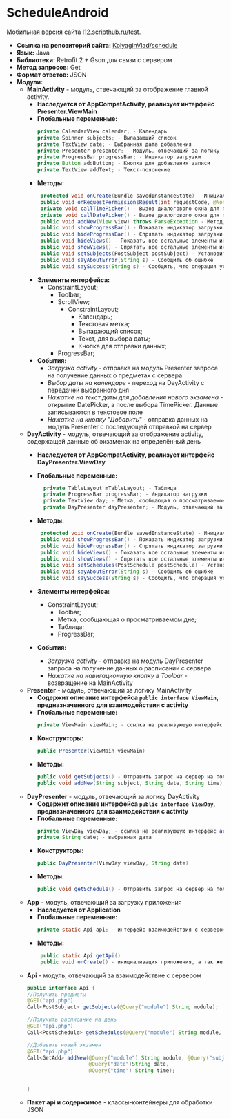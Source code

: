 # ScheduleAndroid
Мобильная версия сайта [l12.scripthub.ru/test](https://l12.scripthub.ru/test/index.php).
* **Ссылка на репозиторий сайта:** [KolyaginVlad/schedule](https://github.com/KolyaginVlad/schedule)
* **Язык:** Java
* **Библиотеки:** Retrofit 2 + Gson для связи с сервером
* **Метод запросов:** Get
* **Формат ответов:** JSON
* **Модули:**
  * **MainActivity** - модуль, отвечающий за отображение главной activity.
    * **Наследуется от AppCompatActivity, реализует интерфейс Presenter.ViewMain**
    * **Глобальные переменные:**
      ```java
      private CalendarView calendar; - Календарь
      private Spinner subjects; - Выпадающий список
      private TextView date; - Выбранная дата добавления
      private Presenter presenter; - Модуль, отвечающий за логику
      private ProgressBar progressBar; - Индикатор загрузки
      private Button addButton; - Кнопка для добавления записи
      private TextView addText; - Текст-пояснение
      ```
    * **Методы:**
      ```java
       protected void onCreate(Bundle savedInstanceState) - Инициализация activity
       public void onRequestPermissionsResult(int requestCode, @NonNull String[] permissions, @NonNull int[] grantResults) - Получение разрешений от пользователя
       private void callTimePicker() - Вызов диалогового окна для получение времени
       private void callDatePicker() - Вызов диалогового окна для получение даты
       public void addNew(View view) throws ParseException - Метод, вызываемый при нажатии addButton
       public void showProgressBar() - Показать индикатор загрузки
       public void hideProgressBar() - Спрятать индикатор загрузки
       public void hideViews() - Показать все остальные элементы интерфейса
       public void showViews() - Спрятать все остальные элементы интерфейса
       public void setSubjects(PostSubject postSubject) - Установить полученные от сервера данные о предметах
       public void sayAboutError(String s) - Сообщить об ошибке
       public void saySuccess(String s) - Сообщить, что операция успешна
      ```
    * **Элементы интерфейса:**
      * ConstraintLayout;
          * Toolbar;
          * ScrollView;
            * ConstraintLayout;
                * Календарь;
                * Текстовая метка;
                * Выпадающий список;
                * Текст, для выбора даты;
                * Кнопка для отправки данных;
          * ProgressBar;
    * **События:**
      * *Загрузка activity* - отправка на модуль Presenter запроса на получение данных о предметах с сервера
      * *Выбор даты на календаре* - переход на DayActivity с передачей выбранного дня
      * *Нажатие на текст даты для добавления нового экзамена* - открытие DatePicker, а после выбора TimePicker. Данные записываются в текстовое поле
      * *Нажатие на кнопку "Добавить"* - отправка данных на модуль Presenter с последующей отправкой на сервер
  * **DayActivity** - модуль, отвечающий за отображение activity, содержащей данные об экзаменах на определённый день
      * **Наследуется от AppCompatActivity, реализует интерфейс DayPresenter.ViewDay**
      * **Глобальные переменные:**
        ```java
          private TableLayout mTableLayout; - Таблица
          private ProgressBar progressBar; - Индикатор загрузки
          private TextView day; - Метка, сообщающая о просматриваемом дне
          private DayPresenter dayPresenter; - Модуль, отвечающий за логику
        ```
          
      * **Методы:**
        ```java
         protected void onCreate(Bundle savedInstanceState) - Инициализация activity
         public void showProgressBar() - Показать индикатор загрузки
         public void hideProgressBar() - Спрятать индикатор загрузки
         public void hideViews() - Показать все остальные элементы интерфейса
         public void showViews() - Спрятать все остальные элементы интерфейса
         public void setSchedules(PostSchedule postSchedule) - Установить полученные от сервера данные о расписании
         public void sayAboutError(String s) - Сообщить об ошибке
         public void saySuccess(String s) - Сообщить, что операция успешна
        ```
      * **Элементы интерфейса:**
        * ConstraintLayout;
            * Toolbar;
            * Метка, сообщающая о просматриваемом дне;
            * Таблица;
            * ProgressBar;
      * **События:**
        * *Загрузка activity* - отправка на модуль DayPresenter запроса на получение данных о расписании с сервера
        * *Нажатие на навигационную кнопку в Toolbar*  - возвращение на MainActivity
  * **Presenter** - модуль, отвечающий за логику MainActivity
    * **Содержит описание интерфейса `public interface ViewMain`, предназначенного для взаимодействия с activity**
    * **Глобальные переменные:**
      ```java
      private ViewMain viewMain; - ссылка на реализующую интерфейс activity (MainActivity)
      ```
    * **Конструкторы:**
      ```java
      public Presenter(ViewMain viewMain)
      ```
    * **Методы:**
      ```java
      public void getSubjects() - Отправить запрос на сервер на получение списка предметов, а также получение этого списка и его отправка в модуль MainActiivity для присваивания данных выпадающему списку
      public void addNew(String subject, String date, String time) - Добавить новый экзамен
      ```
  * **DayPresenter** - модуль, отвечающий за логику DayActivity
    * **Содержит описание интерфейса `public interface ViewDay`, предназначенного для взаимодействия с activity**
    * **Глобальные переменные:**
      ```java
      private ViewDay viewDay; - ссылка на реализующую интерфейс activity (DayActivity)
      private String date; - выбранная дата
      ```
    * **Конструкторы:**
      ```java
      public DayPresenter(ViewDay viewDay, String date)
      ```
    * **Методы:**
      ```java
      public void getSchedule() - Отправить запрос на сервер на получение расписания, а также его получение и отправка в модуль DayActiivity для демонстрации данных в таблице
      ```
  * **App** - модуль, отвечающий за загрузку приложения
    * **Наследуется от Application**
    * **Глобальные переменные:**
      ```java
      private static Api api; - интерфейс взаимодействия с сервером
      ```
    * **Методы:**
      ```java
       public static Api getApi()
       public void onCreate() - инициализация приложения, а так же Retrofit
      ```
  * **Api** - модуль, отвечающий за взаимодействие с сервером
    ```java
    public interface Api {
    //Получить предметы
    @GET("api.php")
    Call<PostSubject> getSubjects(@Query("module") String module);

    //Получить расписание на день
    @GET("api.php")
    Call<PostSchedule> getSchedules(@Query("module") String module, @Query("date")String date);

    //Добавить новый экзамен
    @GET("api.php")
    Call<GetAdd> addNew(@Query("module") String module, @Query("subject") String subject,
                        @Query("date")String date,
                        @Query("time") String time);


    }
    ```
  * **Пакет api и содержимое** - классы-контейнеры для обработки JSON
